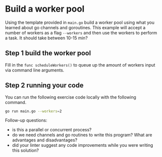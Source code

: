 # Build a worker pool

Using the template provided in `main.go` build a worker pool using what you learned about go channels and goroutines. This example will accept a number of workers as a flag `--workers` and then use the workers to perform a task. It should take between 10-15 min? 

## Step 1 build the worker pool

Fill in the `func scheduleWorkers()` to queue up the amount of workers input via command line arguments.

## Step 2 running your code

You can run the following exercise code locally with the following command. 

```bash
go run main.go --workers=2 
```

Follow-up questions: 
- is this a parallel or concurrent process?
- do we need channels and go routines to write this program? What are advantages and disadvantages?
- did your linter suggest any code improvements while you were writing this solution? 

